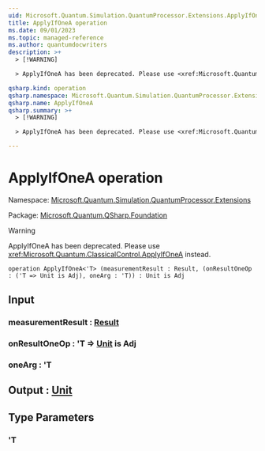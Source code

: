 ```yaml
---
uid: Microsoft.Quantum.Simulation.QuantumProcessor.Extensions.ApplyIfOneA
title: ApplyIfOneA operation
ms.date: 09/01/2023
ms.topic: managed-reference
ms.author: quantumdocwriters
description: >+
  > [!WARNING]

  > ApplyIfOneA has been deprecated. Please use <xref:Microsoft.Quantum.ClassicalControl.ApplyIfOneA> instead.

qsharp.kind: operation
qsharp.namespace: Microsoft.Quantum.Simulation.QuantumProcessor.Extensions
qsharp.name: ApplyIfOneA
qsharp.summary: >+
  > [!WARNING]

  > ApplyIfOneA has been deprecated. Please use <xref:Microsoft.Quantum.ClassicalControl.ApplyIfOneA> instead.

---
```


# ApplyIfOneA operation

Namespace: [Microsoft.Quantum.Simulation.QuantumProcessor.Extensions](xref:Microsoft.Quantum.Simulation.QuantumProcessor.Extensions)

Package: [Microsoft.Quantum.QSharp.Foundation](https://nuget.org/packages/Microsoft.Quantum.QSharp.Foundation)


> [!WARNING]
> ApplyIfOneA has been deprecated. Please use <xref:Microsoft.Quantum.ClassicalControl.ApplyIfOneA> instead.



```qsharp
operation ApplyIfOneA<'T> (measurementResult : Result, (onResultOneOp : ('T => Unit is Adj), oneArg : 'T)) : Unit is Adj
```


## Input

### measurementResult : [Result](xref:microsoft.quantum.qsharp.valueliterals#result-literal)




### onResultOneOp : 'T => [Unit](xref:microsoft.quantum.qsharp.valueliterals#unit-literal)  is Adj




### oneArg : 'T





## Output : [Unit](xref:microsoft.quantum.qsharp.valueliterals#unit-literal)



## Type Parameters

### 'T

